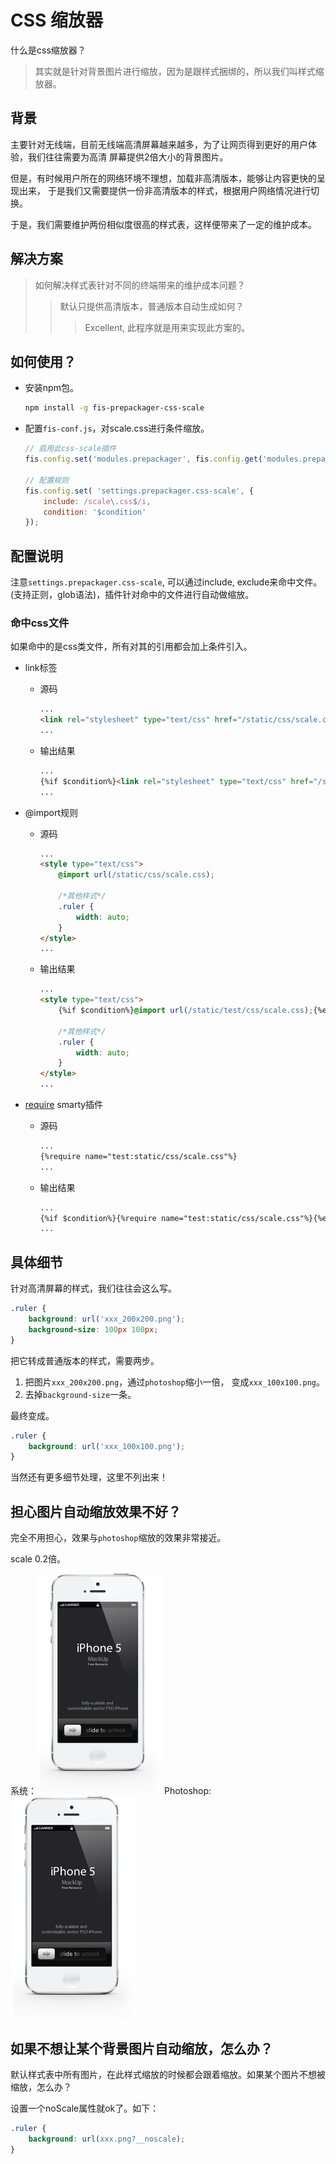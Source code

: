 CSS 缩放器
=========================
什么是css缩放器？
> 其实就是针对背景图片进行缩放，因为是跟样式捆绑的，所以我们叫样式缩放器。

## 背景

主要针对无线端，目前无线端高清屏幕越来越多，为了让网页得到更好的用户体验，我们往往需要为高清
屏幕提供2倍大小的背景图片。

但是，有时候用户所在的网络环境不理想，加载非高清版本，能够让内容更快的呈现出来，
于是我们又需要提供一份非高清版本的样式，根据用户网络情况进行切换。

于是，我们需要维护两份相似度很高的样式表，这样便带来了一定的维护成本。

## 解决方案

> 如何解决样式表针对不同的终端带来的维护成本问题？
>> 默认只提供高清版本，普通版本自动生成如何？
>>> Excellent, 此程序就是用来实现此方案的。

## 如何使用？

* 安装npm包。

    ```bash
    npm install -g fis-prepackager-css-scale
    ```
* 配置`fis-conf.js`，对scale.css进行条件缩放。

    ```javascript
    // 启用此css-scale插件
    fis.config.set('modules.prepackager', fis.config.get('modules.prepackager') + ',css-scale');

    // 配置规则
    fis.config.set( 'settings.prepackager.css-scale', {
        include: /scale\.css$/i,
        condition: '$condition'
    });
    ```

## 配置说明

注意`settings.prepackager.css-scale`, 可以通过include, exclude来命中文件。
(支持正则，glob语法)，插件针对命中的文件进行自动做缩放。

### 命中css文件

如果命中的是css类文件，所有对其的引用都会加上条件引入。

* link标签
  * 源码

    ```html
    ...
    <link rel="stylesheet" type="text/css" href="/static/css/scale.css">
    ...
    ```
  * 输出结果

    ```html
    ...
    {%if $condition%}<link rel="stylesheet" type="text/css" href="/static/test/css/scale.css">{%else%}<link rel="stylesheet" type="text/css" href="/static/test/css/scale_0.5x.css">{%/if%}
    ...
    ```
* @import规则
  * 源码

    ```html
    ...
    <style type="text/css">
        @import url(/static/css/scale.css);

        /*其他样式*/
        .ruler {
            width: auto;
        }
    </style>
    ...
    ```
  * 输出结果

    ```html
    ...
    <style type="text/css">
        {%if $condition%}@import url(/static/test/css/scale.css);{%else%}@import url(/static/test/css/scale_0.5x.css);{%/if%}

        /*其他样式*/
        .ruler {
            width: auto;
        }
    </style>
    ...
    ```
* [require](http://fis.baidu.com/userdoc/fis/%E6%8F%92%E4%BB%B6%E4%BD%BF%E7%94%A8#require) smarty插件
  * 源码

    ```html
    ...
    {%require name="test:static/css/scale.css"%}
    ...
    ```
  * 输出结果

    ```html
    ...
    {%if $condition%}{%require name="test:static/css/scale.css"%}{%else%}{%require name="test:static/css/scale_0.5x.css"%}{%/if%}
    ...
    ```

## 具体细节

针对高清屏幕的样式，我们往往会这么写。

```css
.ruler {
    background: url('xxx_200x200.png');
    background-size: 100px 100px;
}
```

把它转成普通版本的样式，需要两步。

1. 把图片`xxx_200x200.png`，通过`photoshop`缩小一倍， 变成`xxx_100x100.png`。
2. 去掉`background-size`一条。

最终变成。

```css
.ruler {
    background: url('xxx_100x100.png');
}
```

当然还有更多细节处理，这里不列出来！

## 担心图片自动缩放效果不好？

完全不用担心，效果与`photoshop`缩放的效果非常接近。

scale 0.2倍。

系统：![系统缩放](./scale.png)
Photoshop: ![photoshop缩放](./photoshop.png)

## 如果不想让某个背景图片自动缩放，怎么办？
默认样式表中所有图片，在此样式缩放的时候都会跟着缩放。如果某个图片不想被缩放，怎么办？

设置一个noScale属性就ok了。如下：

```css
.ruler {
    background: url(xxx.png?__noscale);
}
```